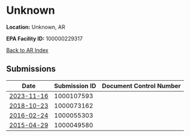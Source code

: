 # Unknown

**Location:** Unknown, AR

**EPA Facility ID:** 100000229317

[Back to AR Index](../../index.md)

## Submissions

| Date | Submission ID | Document Control Number |
|------|--------------|-------------------------|
| [2023-11-16](submissions/1000107593.md) | 1000107593 |  |
| [2018-10-23](submissions/1000073162.md) | 1000073162 |  |
| [2016-02-24](submissions/1000055303.md) | 1000055303 |  |
| [2015-04-29](submissions/1000049580.md) | 1000049580 |  |
